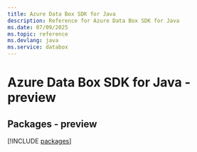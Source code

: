 ```yaml
---
title: Azure Data Box SDK for Java
description: Reference for Azure Data Box SDK for Java
ms.date: 07/09/2025
ms.topic: reference
ms.devlang: java
ms.service: databox
---
```

# Azure Data Box SDK for Java - preview
## Packages - preview
[!INCLUDE [packages](data-box-index.md)]